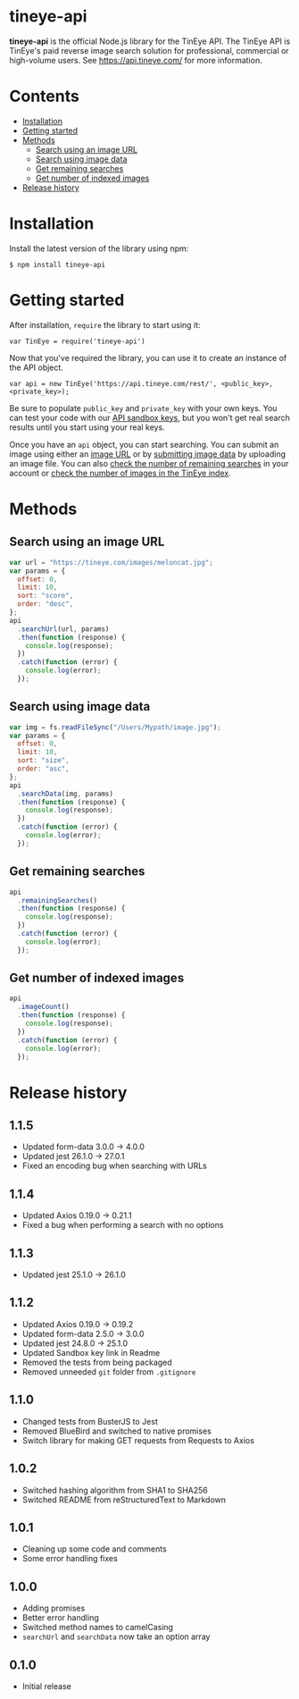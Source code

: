 # tineye-api

**tineye-api** is the official Node.js library for the TinEye API. The TinEye API
is TinEye's paid reverse image search solution for professional, commercial or high-volume users.
See <https://api.tineye.com/> for more information.

# Contents

- [ Installation ](#installation)
- [ Getting started ](#getting-started)
- [ Methods ](#methods)
  - [ Search using an image URL ](#search-using-an-image-url)
  - [ Search using image data ](#search-using-image-data)
  - [ Get remaining searches ](#get-remaining-searches)
  - [ Get number of indexed images ](#get-number-of-indexed-images)
- [ Release history ](#release-history)

# Installation

Install the latest version of the library using npm:

```shell
$ npm install tineye-api
```

# Getting started

After installation, `require` the library to start using it:

```
var TinEye = require('tineye-api')
```

Now that you've required the library, you can use it to create an instance of the API object.

```
var api = new TinEye('https://api.tineye.com/rest/', <public_key>, <private_key>);
```

Be sure to populate `public_key` and `private_key` with your own keys. You can test your code
with our [API sandbox keys](https://services.tineye.com/developers/tineyeapi/sandbox), but
you won't get real search results until you start using your real keys.

Once you have an `api` object, you can start searching. You can submit an image using either an
[image URL](#search-using-an-image-url) or by [submitting image data](#search-using-image-data)
by uploading an image file. You can also [check the number of remaining searches](#get-remaining-searches)
in your account or [check the number of images in the TinEye index](#get-number-of-indexed-images).

# Methods

## Search using an image URL

```javascript
var url = "https://tineye.com/images/meloncat.jpg";
var params = {
  offset: 0,
  limit: 10,
  sort: "score",
  order: "desc",
};
api
  .searchUrl(url, params)
  .then(function (response) {
    console.log(response);
  })
  .catch(function (error) {
    console.log(error);
  });
```

## Search using image data

```javascript
var img = fs.readFileSync("/Users/Mypath/image.jpg");
var params = {
  offset: 0,
  limit: 10,
  sort: "size",
  order: "asc",
};
api
  .searchData(img, params)
  .then(function (response) {
    console.log(response);
  })
  .catch(function (error) {
    console.log(error);
  });
```

## Get remaining searches

```javascript
api
  .remainingSearches()
  .then(function (response) {
    console.log(response);
  })
  .catch(function (error) {
    console.log(error);
  });
```

## Get number of indexed images

```javascript
api
  .imageCount()
  .then(function (response) {
    console.log(response);
  })
  .catch(function (error) {
    console.log(error);
  });
```

# Release history

## 1.1.5

- Updated form-data 3.0.0 -> 4.0.0
- Updated jest 26.1.0 -> 27.0.1
- Fixed an encoding bug when searching with URLs

## 1.1.4

- Updated Axios 0.19.0 -> 0.21.1
- Fixed a bug when performing a search with no options

## 1.1.3

- Updated jest 25.1.0 -> 26.1.0

## 1.1.2

- Updated Axios 0.19.0 -> 0.19.2
- Updated form-data 2.5.0 -> 3.0.0
- Updated jest 24.8.0 -> 25.1.0
- Updated Sandbox key link in Readme
- Removed the tests from being packaged
- Removed unneeded `git` folder from `.gitignore`

## 1.1.0

- Changed tests from BusterJS to Jest
- Removed BlueBird and switched to native promises
- Switch library for making GET requests from Requests to Axios

## 1.0.2

- Switched hashing algorithm from SHA1 to SHA256
- Switched README from reStructuredText to Markdown

## 1.0.1

- Cleaning up some code and comments
- Some error handling fixes

## 1.0.0

- Adding promises
- Better error handling
- Switched method names to camelCasing
- `searchUrl` and `searchData` now take an option array

## 0.1.0

- Initial release
